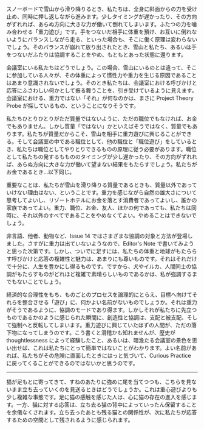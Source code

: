 スノーボードで雪山から滑り降りるとき、私たちは、全身に斜面からの力を受け止め、同時に押し返しながら進みます。少しタイミングが遅かったり、その方向がずれれば、あらぬ方向に大きな力が働いて倒れてしまいます。ふたつの力を噛み合わせる「重力遊び」です。手をつないだ相手に体重を預け、お互いに倒れないようにバランスしながら走る、といった場合も、そこに働く原理は変わらないでしょう。そのバランスが崩れて放り出されたとき、雪山と私たち、あるいは手をつないだふたりは協調することをやめ、もともとあった状態に還ります。

会議室にいる私たちはどうでしょう。この場合、雪山にいるのとは違って、そこに参加している人々が、その体重によって慣性力や重力を生じる原因であることはあまり意識されないでしょう。そのとき私たちは、会議室における呼びかけと応答にふさわしい何かとして振る舞うことを、引き受けているように見えます。会議室における、重力ではない「それ」が何なのかは、まさに Project Theory Probe が探しているもの、ということになりそうです。

私たちひとりひとりがただ質量ではないように、ただの職位でもなければ、お金でもありません。しかし質量「ではない」かといえばそうではなく、質量でもあります。私たちが質量だからこそ、雪山を相手に重力遊びに興じることができる。そして会議室の中である職位として、他の職位と「職位遊び」をしているとき、私たちは職位としてやりとりできるものの原理に従う必要があります。職位として私たちの発するももののタイミングが少し遅かったり、その方向がずれれば、あらぬ方向に大きな力が働いて望まない結果をもたらすでしょう。私たちがお金であるとき…以下同じ。

重要なことは、私たちが雪山を滑り降りる質量であるときも、質量以外であっていけない理由はない、ということです。重力を感じながら自然の雄大さについて思考してよいし、リゾートホテルにお金を落とす消費者であってよいし、誰かの家族であってよい。重力、職位、お金、友人、ほかの何であっても、私たちは同時に、それ以外のすべてであることをやめなくてよい。やめることはできないでしょう。

非言語、他者、動物など、Issue 14 ではさまざまな協調の対象と方法が登場しました。さすがに重力は出ていないようなので、Editor's Note で書いてみようと思った次第です。しかし、ついでに足すには、私たちの体重と地球がもたららす呼びかけと応答の複雑性と魅力は、あまりにも尊いものです。それはそれだけで十分に、人生を豊かにし得るものです。ですから、犬やイルカ、人間同士の協調がもたらすものがどれほど複雑で素晴らしいものであるかは、私が強調するまでもないことでしょう。

経済的な合理性をもち、ものごとのプロセスを論理的にとらえ、目標へ向けてそれらを整合させる「遊び」に、何かよい名前がないものでしょうか。それは重力がそうであるように、協調のモードであり得ます。しかしそれが私たちに先立つものであるかのように感じられた瞬間に、創造性と協調は、支配と被支配、そして強制へと反転してしまいます。重力遊びに興じていたはずの人間が、ただの落下物になってしまうのです。こう書くと滑稽かも知れませんが、歴史が thoughtlessness によって経験したこと、あるいは、暗澹たる会議室の景色を思い出せば、これは私たちにとって簡単ではないことがわかります。よい名前があれば、私たちがその危険に直面したときにはっと気づいて、Curious Practice に戻ってくることができるのではないかと思うのです。


---
猫が足もとに寄ってきて、すねのあたりに強めに尾を当てつつも、こちらを見ないまま立ち去っていくのを見送るときはどうでしょうか。これは重心遊びよりも少し複雑な事態です。足に猫の感触を感じた人は、心に猫の存在の進入を感じます。一方、猫に対する応答は、立ち去る猫の背中によっていったん保留することを余儀なくされます。立ち去ったあとも残る猫との関係性が、次に私たちが応答するための空間として残されるように感じられます。